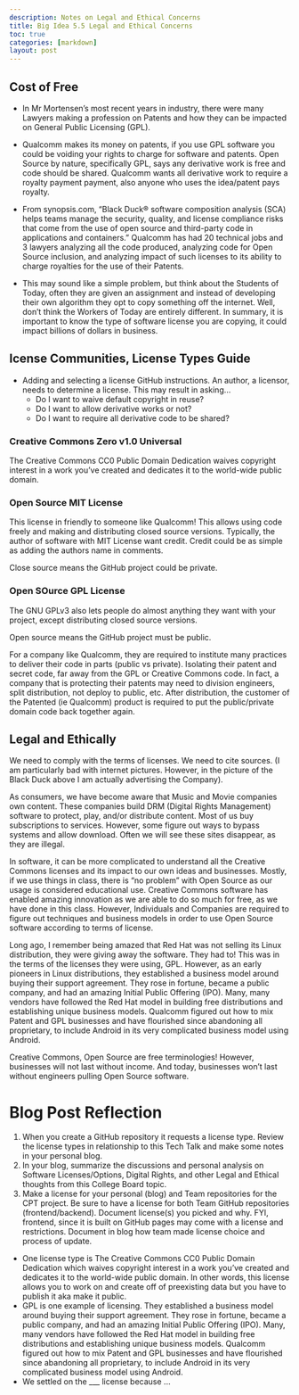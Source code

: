 ```yaml
---
description: Notes on Legal and Ethical Concerns
title: Big Idea 5.5 Legal and Ethical Concerns
toc: true
categories: [markdown]
layout: post
---
```


## Cost of Free
- In Mr Mortensen’s most recent years in industry, there were many Lawyers making a profession on Patents and how they can be impacted on General Public Licensing (GPL).

- Qualcomm makes its money on patents, if you use GPL software you could be voiding your rights to charge for software and patents. Open Source by nature, specifically GPL, says any derivative work is free and code should be shared. Qualcomm wants all derivative work to require a royalty payment payment, also anyone who uses the idea/patent pays royalty.

- From synopsis.com, “Black Duck® software composition analysis (SCA) helps teams manage the security, quality, and license compliance risks that come from the use of open source and third-party code in applications and containers.” Qualcomm has had 20 technical jobs and 3 lawyers analyzing all the code produced, analyzing code for Open Source inclusion, and analyzing impact of such licenses to its ability to charge royalties for the use of their Patents.

- This may sound like a simple problem, but think about the Students of Today, often they are given an assignment and instead of developing their own algorithm they opt to copy something off the internet. Well, don’t think the Workers of Today are entirely different. In summary, it is important to know the type of software license you are copying, it could impact billions of dollars in business.

## Icense Communities, License Types Guide
- Adding and selecting a license GitHub instructions. An author, a licensor, needs to determine a license. This may result in asking…
    - Do I want to waive default copyright in reuse?
    - Do I want to allow derivative works or not?
    - Do I want to require all derivative code to be shared?

### Creative Commons Zero v1.0 Universal
The Creative Commons CC0 Public Domain Dedication waives copyright interest in a work you’ve created and dedicates it to the world-wide public domain.

### Open Source MIT License
This license in friendly to someone like Qualcomm! This allows using code freely and making and distributing closed source versions. Typically, the author of software with MIT License want credit. Credit could be as simple as adding the authors name in comments.

Close source means the GitHub project could be private.

### Open SOurce GPL License

The GNU GPLv3 also lets people do almost anything they want with your project, except distributing closed source versions.

Open source means the GitHub project must be public.

For a company like Qualcomm, they are required to institute many practices to deliver their code in parts (public vs private). Isolating their patent and secret code, far away from the GPL or Creative Commons code. In fact, a company that is protecting their patents may need to division engineers, split distribution, not deploy to public, etc. After distribution, the customer of the Patented (ie Qualcomm) product is required to put the public/private domain code back together again.

## Legal and Ethically

We need to comply with the terms of licenses. We need to cite sources. (I am particularly bad with internet pictures. However, in the picture of the Black Duck above I am actually advertising the Company).

As consumers, we have become aware that Music and Movie companies own content. These companies build DRM (Digital Rights Management) software to protect, play, and/or distribute content. Most of us buy subscriptions to services. However, some figure out ways to bypass systems and allow download. Often we will see these sites disappear, as they are illegal.

In software, it can be more complicated to understand all the Creative Commons licenses and its impact to our own ideas and businesses. Mostly, if we use things in class, there is “no problem” with Open Source as our usage is considered educational use. Creative Commons software has enabled amazing innovation as we are able to do so much for free, as we have done in this class. However, Individuals and Companies are required to figure out techniques and business models in order to use Open Source software according to terms of license.

Long ago, I remember being amazed that Red Hat was not selling its Linux distribution, they were giving away the software. They had to! This was in the terms of the licenses they were using, GPL. However, as an early pioneers in Linux distributions, they established a business model around buying their support agreement. They rose in fortune, became a public company, and had an amazing Initial Public Offering (IPO). Many, many vendors have followed the Red Hat model in building free distributions and establishing unique business models. Qualcomm figured out how to mix Patent and GPL businesses and have flourished since abandoning all proprietary, to include Android in its very complicated business model using Android.

Creative Commons, Open Source are free terminologies! However, businesses will not last without income. And today, businesses won’t last without engineers pulling Open Source software.

# Blog Post Reflection
1. When you create a GitHub repository it requests a license type. Review the license types in relationship to this Tech Talk and make some notes in your personal blog.
2. In your blog, summarize the discussions and personal analysis on Software Licenses/Options, Digital Rights, and other Legal and Ethical thoughts from this College Board topic.
3. Make a license for your personal (blog) and Team repositories for the CPT project. Be sure to have a license for both Team GitHub repositories (frontend/backend). Document license(s) you picked and why. FYI, frontend, since it is built on GitHub pages may come with a license and restrictions. Document in blog how team made license choice and process of update.

- One license type is The Creative Commons CC0 Public Domain Dedication which waives copyright interest in a work you’ve created and dedicates it to the world-wide public domain. In other words, this license allows you to work on and create off of preexisting data but you have to publish it aka make it public.
- GPL is one example of licensing. They established a business model around buying their support agreement. They rose in fortune, became a public company, and had an amazing Initial Public Offering (IPO). Many, many vendors have followed the Red Hat model in building free distributions and establishing unique business models. Qualcomm figured out how to mix Patent and GPL businesses and have flourished since abandoning all proprietary, to include Android in its very complicated business model using Android.
- We settled on the ___ license because ...
